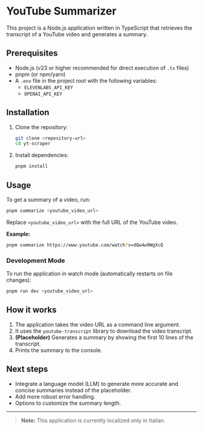 # YouTube Summarizer

This project is a Node.js application written in TypeScript that retrieves the transcript of a YouTube video and generates a summary.

## Prerequisites

- Node.js (v23 or higher recommended for direct execution of `.ts` files)
- pnpm (or npm/yarn)
- A `.env` file in the project root with the following variables:
  - `ELEVENLABS_API_KEY`
  - `OPENAI_API_KEY`

## Installation

1. Clone the repository:
   ```bash
   git clone <repository-url>
   cd yt-scraper
   ```
2. Install dependencies:
   ```bash
   pnpm install
   ```

## Usage

To get a summary of a video, run:

```bash
pnpm summarize <youtube_video_url>
```

Replace `<youtube_video_url>` with the full URL of the YouTube video.

**Example:**

```bash
pnpm summarize https://www.youtube.com/watch?v=dQw4w9WgXcQ
```

### Development Mode

To run the application in watch mode (automatically restarts on file changes):

```bash
pnpm run dev <youtube_video_url>
```

## How it works

1. The application takes the video URL as a command line argument.
2. It uses the `youtube-transcript` library to download the video transcript.
3. **(Placeholder)** Generates a summary by showing the first 10 lines of the transcript.
4. Prints the summary to the console.

## Next steps

- Integrate a language model (LLM) to generate more accurate and concise summaries instead of the placeholder.
- Add more robust error handling.
- Options to customize the summary length.

---

> **Note:** This application is currently localized only in Italian.
